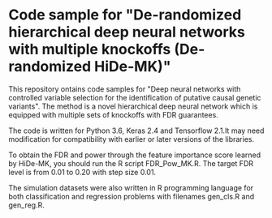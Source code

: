 # Code sample for "De-randomized hierarchical deep neural networks with multiple knockoffs (De-randomized HiDe-MK)"

This repository ontains code samples for "Deep neural networks with controlled variable selection for the identification of putative causal genetic variants". The method is a novel hierarchical deep neural network which is equipped with multiple sets of knockoffs with FDR guarantees. 




The code is written for Python 3.6, Keras 2.4 and Tensorflow 2.1.It may need modification for compatibility with earlier or later versions of the libraries.

To obtain the FDR and power through the feature importance score learned by HiDe-MK, you should run the R script FDR_Pow_MK.R. The target FDR level is from 0.01 to 0.20 with step size 0.01. 

The simulation datasets were also written in R programming language for both classification and regression problems with filenames gen_cls.R and gen_reg.R. 

